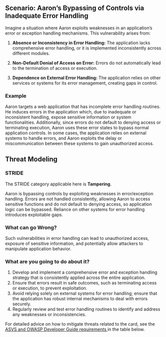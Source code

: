 ## Scenario: Aaron’s Bypassing of Controls via Inadequate Error Handling

Imagine a situation where Aaron exploits weaknesses in an application’s error or exception handling mechanisms. This vulnerability arises from:

1. **Absence or Inconsistency in Error Handling:** The application lacks comprehensive error handling, or it is implemented inconsistently across different modules.

2. **Non-Default Denial of Access on Error:** Errors do not automatically lead to the termination of access or execution.

3. **Dependence on External Error Handling:** The application relies on other services or systems for its error management, creating gaps in control.

### Example

Aaron targets a web application that has incomplete error handling routines. He induces errors in the application which, due to inadequate or inconsistent handling, expose sensitive information or system functionalities. Additionally, since errors do not default to denying access or terminating execution, Aaron uses these error states to bypass normal application controls. In some cases, the application relies on external systems to handle errors, and Aaron exploits the delay or miscommunication between these systems to gain unauthorized access.

## Threat Modeling

### STRIDE

The STRIDE category applicable here is **Tampering**.

Aaron is bypassing controls by exploiting weaknesses in error/exception handling.
Errors are not handled consistently, allowing Aaron to access sensitive functions and do not default to denying access, so application logic can be bypassed.
Reliance on other systems for error handling introduces exploitable gaps.

### What can go Wrong?

Such vulnerabilities in error handling can lead to unauthorized access, exposure of sensitive information, and potentially allow attackers to manipulate application behavior.

### What are you going to do about it?

1. Develop and implement a comprehensive error and exception handling strategy that is consistently applied across the entire application.
2. Ensure that errors result in safe outcomes, such as terminating access or execution, to prevent exploitation.
3. Avoid relying solely on external systems for error handling; ensure that the application has robust internal mechanisms to deal with errors securely.
4. Regularly review and test error handling routines to identify and address any weaknesses or inconsistencies.

For detailed advice on how to mitigate threats related to the card, see the [ASVS and OWASP Developer Guide requirements ](#mapping 'ASVS and OWASP Developer Guide requirements [internal]') in the table below.

